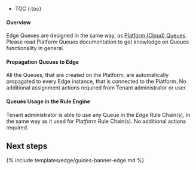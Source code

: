 * TOC
{:toc}

#### Overview

Edge Queues are designed in the same way, as [Platform (Cloud) Queues](/docs/{{cloudDocsPrefix}}user-guide/rule-engine-2-5/queues/).
Please read Platform Queues documentation to get knowledge on Queues functionality in general.

#### Propagation Queues to Edge

All the Queues, that are created on the Platform, are automatically propagated to every Edge instance, that is connected to the Platform. 
No additional assignment actions required from Tenant administrator or user.

#### Queues Usage in the Rule Engine

Tenant administrator is able to use any Queue in the *Edge* Rule Chain(s), in the same way as it used for *Platform* Rule Chain(s).
No additional actions required. 
 
## Next steps

{% include templates/edge/guides-banner-edge.md %}
